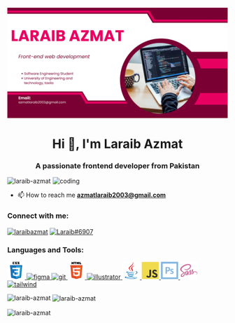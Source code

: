 ![logo](https://github.com/Laraib-Azmat/Laraib-Azmat/blob/main/banner.png)

<h1 align="center">Hi 👋, I'm Laraib Azmat</h1>
<h3 align="center">A passionate frontend developer from Pakistan</h3>

<img align="right" alt="coding"  width="400" src= "https://www.liveagood.life/community/wp-content/uploads/sites/2/2021/12/59311-girl-working-on-laptop-lottie-animation.gif">

<p align="left"> <img src="https://komarev.com/ghpvc/?username=laraib-azmat&label=Profile%20views&color=0e75b6&style=flat" alt="laraib-azmat" /> </p>

- 📫 How to reach me **azmatlaraib2003@gmail.com**

<h3 align="left">Connect with me:</h3>
<p align="left">
<a href="https://linkedin.com/in/laraibazmat" target="blank"><img align="center" src="https://raw.githubusercontent.com/rahuldkjain/github-profile-readme-generator/master/src/images/icons/Social/linked-in-alt.svg" alt="laraibazmat" height="30" width="40" /></a>
<a href="https://discord.gg/Laraib#6907" target="blank"><img align="center" src="https://raw.githubusercontent.com/rahuldkjain/github-profile-readme-generator/master/src/images/icons/Social/discord.svg" alt="Laraib#6907" height="30" width="40" /></a>
</p>

<h3 align="left">Languages and Tools:</h3>
<p align="left"> <a href="https://www.w3schools.com/css/" target="_blank" rel="noreferrer"> <img src="https://raw.githubusercontent.com/devicons/devicon/master/icons/css3/css3-original-wordmark.svg" alt="css3" width="40" height="40"/> </a> <a href="https://www.figma.com/" target="_blank" rel="noreferrer"> <img src="https://www.vectorlogo.zone/logos/figma/figma-icon.svg" alt="figma" width="40" height="40"/> </a> <a href="https://git-scm.com/" target="_blank" rel="noreferrer"> <img src="https://www.vectorlogo.zone/logos/git-scm/git-scm-icon.svg" alt="git" width="40" height="40"/> </a> <a href="https://www.w3.org/html/" target="_blank" rel="noreferrer"> <img src="https://raw.githubusercontent.com/devicons/devicon/master/icons/html5/html5-original-wordmark.svg" alt="html5" width="40" height="40"/> </a> <a href="https://www.adobe.com/in/products/illustrator.html" target="_blank" rel="noreferrer"> <img src="https://www.vectorlogo.zone/logos/adobe_illustrator/adobe_illustrator-icon.svg" alt="illustrator" width="40" height="40"/> </a> <a href="https://www.java.com" target="_blank" rel="noreferrer"> <img src="https://raw.githubusercontent.com/devicons/devicon/master/icons/java/java-original.svg" alt="java" width="40" height="40"/> </a> <a href="https://developer.mozilla.org/en-US/docs/Web/JavaScript" target="_blank" rel="noreferrer"> <img src="https://raw.githubusercontent.com/devicons/devicon/master/icons/javascript/javascript-original.svg" alt="javascript" width="40" height="40"/> </a> <a href="https://www.photoshop.com/en" target="_blank" rel="noreferrer"> <img src="https://raw.githubusercontent.com/devicons/devicon/master/icons/photoshop/photoshop-line.svg" alt="photoshop" width="40" height="40"/> </a> <a href="https://sass-lang.com" target="_blank" rel="noreferrer"> <img src="https://raw.githubusercontent.com/devicons/devicon/master/icons/sass/sass-original.svg" alt="sass" width="40" height="40"/> </a> <a href="https://tailwindcss.com/" target="_blank" rel="noreferrer"> <img src="https://www.vectorlogo.zone/logos/tailwindcss/tailwindcss-icon.svg" alt="tailwind" width="40" height="40"/> </a> </p>

<p><img align="left" src="https://github-readme-stats.vercel.app/api/top-langs?username=laraib-azmat&show_icons=true&locale=en&layout=compact" alt="laraib-azmat" /></p>

<p>&nbsp;<img align="center" src="https://github-readme-stats.vercel.app/api?username=laraib-azmat&show_icons=true&locale=en" alt="laraib-azmat" /></p>

<p><img align="center" src="https://github-readme-streak-stats.herokuapp.com/?user=laraib-azmat&" alt="laraib-azmat" /></p>
